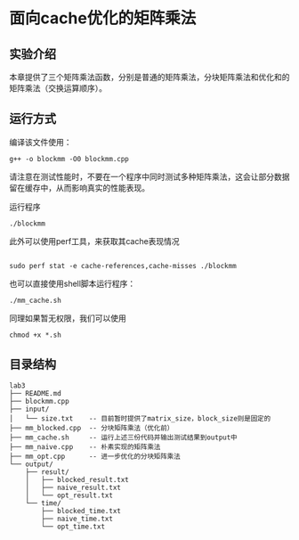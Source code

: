 # 面向cache优化的矩阵乘法

## 实验介绍

本章提供了三个矩阵乘法函数，分别是普通的矩阵乘法，分块矩阵乘法和优化和的矩阵乘法（交换运算顺序）。

## 运行方式

编译该文件使用：

```
g++ -o blockmm -O0 blockmm.cpp
```

请注意在测试性能时，不要在一个程序中同时测试多种矩阵乘法，这会让部分数据留在缓存中，从而影响真实的性能表现。

运行程序

```
./blockmm
```

此外可以使用perf工具，来获取其cache表现情况

```

sudo perf stat -e cache-references,cache-misses ./blockmm
```

也可以直接使用shell脚本运行程序：

```
./mm_cache.sh
```

同理如果暂无权限，我们可以使用

```
chmod +x *.sh
```

## 目录结构

```
lab3
├── README.md
├── blockmm.cpp
├── input/
│   └── size.txt    -- 目前暂时提供了matrix_size，block_size则是固定的
├── mm_blocked.cpp  -- 分块矩阵乘法（优化前）
├── mm_cache.sh     -- 运行上述三份代码并输出测试结果到output中
├── mm_naive.cpp    -- 朴素实现的矩阵乘法
├── mm_opt.cpp      -- 进一步优化的分块矩阵乘法
└── output/
    ├── result/
    │   ├── blocked_result.txt
    │   ├── naive_result.txt
    │   └── opt_result.txt
    └── time/
        ├── blocked_time.txt
        ├── naive_time.txt
        └── opt_time.txt
    
```
